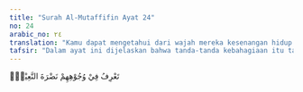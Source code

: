 ```yaml
---
title: "Surah Al-Mutaffifin Ayat 24"
no: 24
arabic_no: ٢٤
translation: "Kamu dapat mengetahui dari wajah mereka kesenangan hidup yang penuh kenikmatan."
tafsir: "Dalam ayat ini dijelaskan bahwa tanda-tanda kebahagiaan itu tampak pada wajah-wajah mereka. Orang yang melihatnya dapat merasakan kesenangan hidup mereka yang penuh dengan kenikmatan seperti tercantum dalam firman Allah:\n\nPada hari itu ada wajah-wajah yang berseri-seri, tertawa dan gembira ria. ('Abasa/80: 38-39)"
---
```

تَعْرِفُ فِيْ وُجُوْهِهِمْ نَضْرَةَ النَّعِيْمِۚ